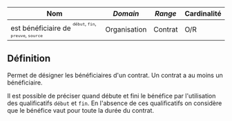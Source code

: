 | **Nom**                                                                      | ***Domain*** | ***Range*** | **Cardinalité** |
| ---------------------------------------------------------------------------- | ------------ | ----------- | --------------- |
| est bénéficiaire de <sup><sup>`début`, `fin`, `preuve`, `source`</sup></sup> | Organisation | Contrat     | O/R             |

## Définition

Permet de désigner les bénéficiaires d'un contrat. Un contrat a au moins un bénéficiaire.

Il est possible de préciser quand débute et fini le bénéfice par l'utilisation des qualificatifs `début` et `fin`. En l'absence de ces qualificatifs on considère que le bénéfice vaut pour toute la durée du contrat.